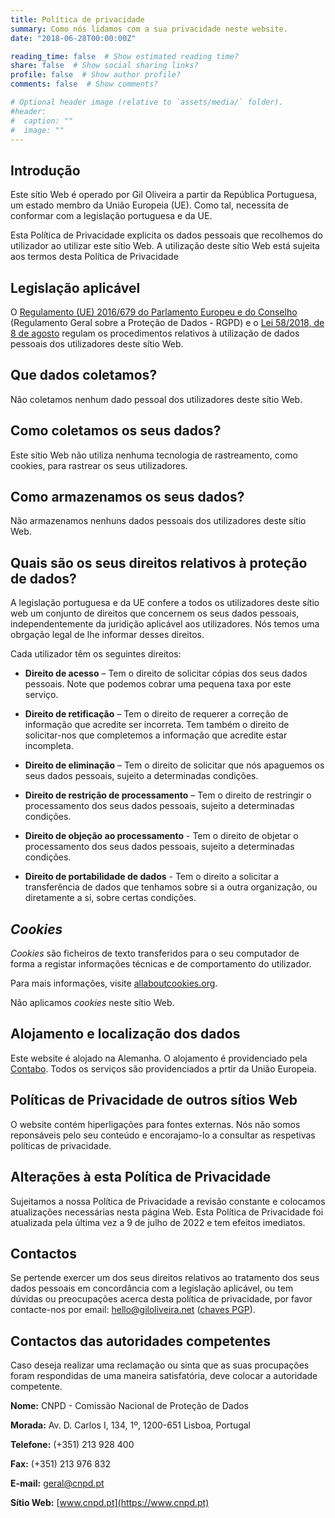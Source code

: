 ```yaml
---
title: Política de privacidade
summary: Como nós lidamos com a sua privacidade neste website.
date: "2018-06-28T00:00:00Z"

reading_time: false  # Show estimated reading time?
share: false  # Show social sharing links?
profile: false  # Show author profile?
comments: false  # Show comments?

# Optional header image (relative to `assets/media/` folder).
#header:
#  caption: ""
#  image: ""
---
```


## Introdução

Este sítio Web é operado por Gil Oliveira a partir da República Portuguesa, um estado membro da União Europeia (UE). Como tal, necessita de conformar com a legislação portuguesa e da UE. 

Esta Política de Privacidade explicita os dados pessoais que recolhemos do utilizador ao utilizar este sítio Web. A utilização deste sítio Web está sujeita aos termos desta Política de Privacidade

## Legislação aplicável

O [Regulamento (UE) 2016/679 do Parlamento Europeu e do Conselho](https://eur-lex.europa.eu/eli/reg/2016/679/oj?locale=pt) (Regulamento Geral sobre a Proteção de Dados - RGPD) e o [Lei 58/2018, de 8 de agosto](https://dre.pt/dre/detalhe/lei/58-2019-123815982) regulam os procedimentos relativos à utilização de dados pessoais dos utilizadores deste sítio Web.

## Que dados coletamos?

Não coletamos nenhum dado pessoal dos utilizadores deste sítio Web.

## Como coletamos os seus dados?

Este sítio Web não utiliza nenhuma tecnologia de rastreamento, como cookies, para rastrear os seus utilizadores.

## Como armazenamos os seus dados?

Não armazenamos nenhuns dados pessoais dos utilizadores deste sítio Web.

## Quais são os seus direitos relativos à proteção de dados?

A legislação portuguesa e da UE confere a todos os utilizadores deste sítio web um conjunto de direitos que concernem os seus dados pessoais, independentemente da juridição aplicável aos utilizadores. Nós temos uma obrgação legal de lhe informar desses direitos.

Cada utilizador têm os seguintes direitos:

- **Direito de acesso** – Tem o direito de solicitar cópias dos seus dados pessoais. Note que podemos cobrar uma pequena taxa por este serviço.

- **Direito de retificação** – Tem o direito de requerer a correção de informação que acredite ser incorreta. Tem também o direito de solicitar-nos que completemos a informação que acredite estar incompleta.

- **Direito de eliminação** – Tem o direito de solicitar que nós apaguemos os seus dados pessoais, sujeito a determinadas condições.

- **Direito de restrição de processamento** – Tem o direito de restringir o processamento dos seus dados pessoais, sujeito a determinadas condições.

- **Direito de objeção ao processamento** - Tem o direito de objetar o processamento dos seus dados pessoais, sujeito a determinadas condições.

- **Direito de portabilidade de dados** - Tem o direito a solicitar a transferência de dados que tenhamos sobre si a outra organização, ou diretamente a si, sobre certas condições.

## *Cookies*

*Cookies* são ficheiros de texto transferidos para o seu computador de forma a registar informações técnicas e de comportamento do utilizador.

Para mais informações, visite [allaboutcookies.org](https://allaboutcookies.org).

Não aplicamos *cookies* neste sítio Web.

## Alojamento e localização dos dados

Este website é alojado na Alemanha. O alojamento é providenciado pela [Contabo](https://contabo.com). Todos os serviços são providenciados a prtir da União Europeia.

## Políticas de Privacidade de outros sítios Web

O website contém hiperligações para fontes externas. Nós não somos reponsáveis pelo seu conteúdo e encorajamo-lo a consultar as respetivas políticas de privacidade.

## Alterações à esta Política de Privacidade

Sujeitamos a nossa Política de Privacidade a revisão constante e colocamos atualizações necessárias nesta página Web. Esta Política de Privacidade foi atualizada pela última vez a 9 de julho de 2022 e tem efeitos imediatos.

## Contactos

Se pertende exercer um dos seus direitos relativos ao tratamento dos seus dados pessoais em concordância com a legislação aplicável, ou tem dúvidas ou preocupações acerca desta política de privacidade, por favor contacte-nos por email: [hello@giloliveira.net](mailto:hello@giloliveira.net) ([chaves PGP](https://keybase.io/giloliveira/pgp_keys.asc)).

## Contactos das autoridades competentes

Caso deseja realizar uma reclamação ou sinta que as suas procupações foram respondidas de uma maneira satisfatória, deve colocar a autoridade competente.

**Nome:** CNPD - Comissão Nacional de Proteção de Dados

**Morada:** Av. D. Carlos I, 134, 1º, 1200-651 Lisboa, Portugal

**Telefone:** (+351) 213 928 400

**Fax:** (+351) 213 976 832

**E-mail:** [geral@cnpd.pt](mailto:geral@cnpd.pt)

**Sítio Web:** [www.cnpd.pt](https://www.cnpd.pt)
